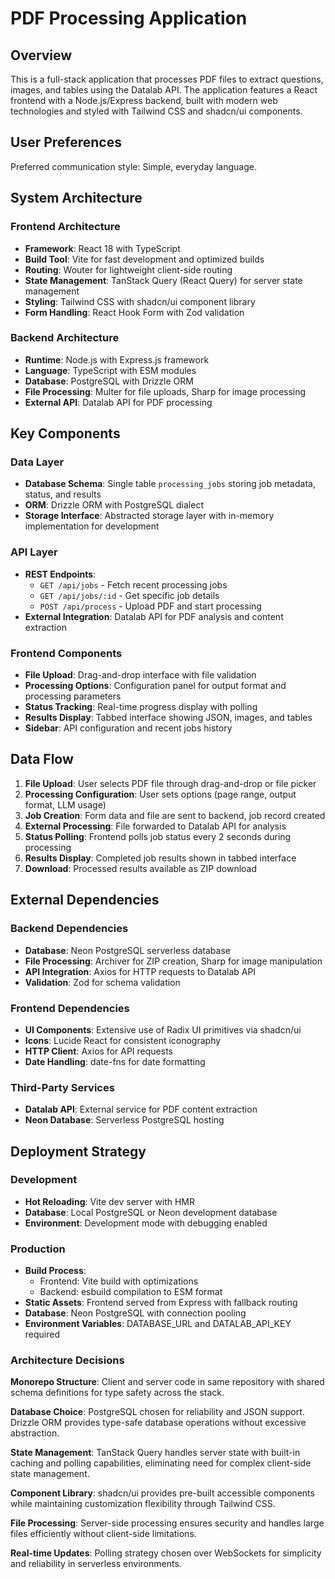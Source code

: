 # PDF Processing Application

## Overview

This is a full-stack application that processes PDF files to extract questions, images, and tables using the Datalab API. The application features a React frontend with a Node.js/Express backend, built with modern web technologies and styled with Tailwind CSS and shadcn/ui components.

## User Preferences

Preferred communication style: Simple, everyday language.

## System Architecture

### Frontend Architecture
- **Framework**: React 18 with TypeScript
- **Build Tool**: Vite for fast development and optimized builds
- **Routing**: Wouter for lightweight client-side routing
- **State Management**: TanStack Query (React Query) for server state management
- **Styling**: Tailwind CSS with shadcn/ui component library
- **Form Handling**: React Hook Form with Zod validation

### Backend Architecture
- **Runtime**: Node.js with Express.js framework
- **Language**: TypeScript with ESM modules
- **Database**: PostgreSQL with Drizzle ORM
- **File Processing**: Multer for file uploads, Sharp for image processing
- **External API**: Datalab API for PDF processing

## Key Components

### Data Layer
- **Database Schema**: Single table `processing_jobs` storing job metadata, status, and results
- **ORM**: Drizzle ORM with PostgreSQL dialect
- **Storage Interface**: Abstracted storage layer with in-memory implementation for development

### API Layer
- **REST Endpoints**: 
  - `GET /api/jobs` - Fetch recent processing jobs
  - `GET /api/jobs/:id` - Get specific job details
  - `POST /api/process` - Upload PDF and start processing
- **External Integration**: Datalab API for PDF analysis and content extraction

### Frontend Components
- **File Upload**: Drag-and-drop interface with file validation
- **Processing Options**: Configuration panel for output format and processing parameters
- **Status Tracking**: Real-time progress display with polling
- **Results Display**: Tabbed interface showing JSON, images, and tables
- **Sidebar**: API configuration and recent jobs history

## Data Flow

1. **File Upload**: User selects PDF file through drag-and-drop or file picker
2. **Processing Configuration**: User sets options (page range, output format, LLM usage)
3. **Job Creation**: Form data and file are sent to backend, job record created
4. **External Processing**: File forwarded to Datalab API for analysis
5. **Status Polling**: Frontend polls job status every 2 seconds during processing
6. **Results Display**: Completed job results shown in tabbed interface
7. **Download**: Processed results available as ZIP download

## External Dependencies

### Backend Dependencies
- **Database**: Neon PostgreSQL serverless database
- **File Processing**: Archiver for ZIP creation, Sharp for image manipulation
- **API Integration**: Axios for HTTP requests to Datalab API
- **Validation**: Zod for schema validation

### Frontend Dependencies
- **UI Components**: Extensive use of Radix UI primitives via shadcn/ui
- **Icons**: Lucide React for consistent iconography
- **HTTP Client**: Axios for API requests
- **Date Handling**: date-fns for date formatting

### Third-Party Services
- **Datalab API**: External service for PDF content extraction
- **Neon Database**: Serverless PostgreSQL hosting

## Deployment Strategy

### Development
- **Hot Reloading**: Vite dev server with HMR
- **Database**: Local PostgreSQL or Neon development database
- **Environment**: Development mode with debugging enabled

### Production
- **Build Process**: 
  - Frontend: Vite build with optimizations
  - Backend: esbuild compilation to ESM format
- **Static Assets**: Frontend served from Express with fallback routing
- **Database**: Neon PostgreSQL with connection pooling
- **Environment Variables**: DATABASE_URL and DATALAB_API_KEY required

### Architecture Decisions

**Monorepo Structure**: Client and server code in same repository with shared schema definitions for type safety across the stack.

**Database Choice**: PostgreSQL chosen for reliability and JSON support. Drizzle ORM provides type-safe database operations without excessive abstraction.

**State Management**: TanStack Query handles server state with built-in caching and polling capabilities, eliminating need for complex client-side state management.

**Component Library**: shadcn/ui provides pre-built accessible components while maintaining customization flexibility through Tailwind CSS.

**File Processing**: Server-side processing ensures security and handles large files efficiently without client-side limitations.

**Real-time Updates**: Polling strategy chosen over WebSockets for simplicity and reliability in serverless environments.